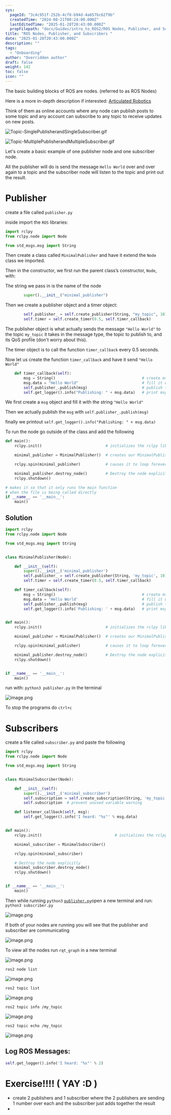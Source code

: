 ```yaml
---
sys:
  pageId: "3c4c951f-252b-4cf8-b94d-4a657bc62f9b"
  createdTime: "2024-08-21T00:24:00.000Z"
  lastEditedTime: "2025-01-28T20:43:00.000Z"
  propFilepath: "docs/Guides/intro_to_ROS2/ROS Nodes, Publisher, and Subscribers .md"
title: "ROS Nodes, Publisher, and Subscribers "
date: "2025-01-28T20:43:00.000Z"
description: ""
tags:
  - "Onboarding"
author: "Overridden author"
draft: false
weight: 142
toc: false
icon: ""
---
```


The basic building blocks of ROS are nodes. (referred to as ROS Nodes)

Here is a more in-depth description if interested: [Articulated Robotics](https://articulatedrobotics.xyz/tutorials/ready-for-ros/ros-overview#2-nodes)

Think of them as online accounts where any node can publish posts to some topic and any account can subscribe to any topic to receive updates on new posts.

![Topic-SinglePublisherandSingleSubscriber.gif](https://docs.ros.org/en/humble/_images/Topic-SinglePublisherandSingleSubscriber.gif)

![Topic-MultiplePublisherandMultipleSubscriber.gif](https://docs.ros.org/en/humble/_images/Topic-MultiplePublisherandMultipleSubscriber.gif)

Let's create a basic example of one publisher node and one subscriber node.

All the publisher will do is send the message `Hello World` over and over again to a topic and the subscriber node will listen to the topic and print out the result.

# Publisher

create a file called `publisher.py` 

inside import the `ROS` libraries:

```python
import rclpy
from rclpy.node import Node

from std_msgs.msg import String
```

Then create a class called `MinimalPublisher` and have it extend the `Node` class we imported.

Then in the constructor, we first run the parent class’s constructor, `Node`, with:

The string we pass in is the name of the node

```python
        super().__init__("minimal_publisher")
```

Then we create a publisher object and a timer object:

```python
        self.publisher_ = self.create_publisher(String, "my_topic", 10)
        self.timer = self.create_timer(0.5, self.timer_callback)
```

The publisher object is what actually sends the message `"Hello World"` to the topic `my_topic` it takes in the message type, the topic to publish to, and its QoS profile (don't worry about this).

The timer object is to call the function `timer_callback` every 0.5 seconds.

Now let us create the function `timer_callback` and have it send `"Hello World"`

```python
    def timer_callback(self):
        msg = String()                                      # create msg object
        msg.data = "Hello World"                            # fill it with data
        self.publisher_.publish(msg)                        # publish the message
        self.get_logger().info("Publishing: " + msg.data)   # print msg
```

We first create a `msg` object and fill it with the string `"Hello World"`

Then we actually publish the `msg` with `self.publisher_.publish(msg)`

finally we printout `self.get_logger().info("Publishing: " + msg.data)`

To run the node go outside of the class and add the following

```python
def main():
    rclpy.init()                            # initializes the rclpy library

    minimal_publisher = MinimalPublisher()  # creates our MinimalPublisher object

    rclpy.spin(minimal_publisher)           # causes it to loop forever

    minimal_publisher.destroy_node()        # Destroy the node explicitly
    rclpy.shutdown()

# makes it so that it only runs the main function
# when the file is being called directly
if __name__ == '__main__': 
    main()
```

## Solution

```python
import rclpy
from rclpy.node import Node

from std_msgs.msg import String


class MinimalPublisher(Node):

    def __init__(self):
        super().__init__('minimal_publisher')
        self.publisher_ = self.create_publisher(String, 'my_topic', 10)
        self.timer = self.create_timer(0.5, self.timer_callback)

    def timer_callback(self):
        msg = String()                                      # create msg object
        msg.data = 'Hello World'                            # fill it with data
        self.publisher_.publish(msg)                        # publish the message
        self.get_logger().info('Publishing: ' + msg.data)   # print msg


def main():
    rclpy.init()                            # initializes the rclpy library

    minimal_publisher = MinimalPublisher()  # creates our MinimalPublisher object

    rclpy.spin(minimal_publisher)           # causes it to loop forever

    minimal_publisher.destroy_node()        # Destroy the node explicitly
    rclpy.shutdown()


if __name__ == '__main__':
    main()
```

run with: `python3 publisher.py` in the terminal

![image.png](https://prod-files-secure.s3.us-west-2.amazonaws.com/d518164a-d88e-44d1-a4ee-3adb3bd8bce0/9214accb-ad5b-44f1-a31c-b3167c59138b/image.png?X-Amz-Algorithm=AWS4-HMAC-SHA256&X-Amz-Content-Sha256=UNSIGNED-PAYLOAD&X-Amz-Credential=ASIAZI2LB466YVTVIK54%2F20250227%2Fus-west-2%2Fs3%2Faws4_request&X-Amz-Date=20250227T110659Z&X-Amz-Expires=3600&X-Amz-Security-Token=IQoJb3JpZ2luX2VjEDkaCXVzLXdlc3QtMiJGMEQCIHPKnFsMw0Ra%2BFSxCHnazqq5mOF2vuYay746czE1PWLuAiA9qtsdpvH%2FPx3nrq%2F03FR59zJvkm0q9wiF%2BlmWFxTAUCr%2FAwhyEAAaDDYzNzQyMzE4MzgwNSIM86Egd2dfDimvRBBhKtwDstF5OQnd4KMthYW7UJN%2BZWgnl%2Bp8CtsAB3DrZSVCjrfEIxqQ0YzjjKRIQd%2FWaW2AP5NkMqKElwcpWFPGFJM%2BaTURawvRZ70soEfFHCLQq008hr02UGDyVftRbC3Z9ilK3A4jOxqXPBLbN26gA%2BADHeuhcEJFCxAN%2ByhYHmjp7YKEgLJ%2BolmgDoTO1B5Qqtgp06PdvIFMfNJmLL%2F8H%2BoWJVZt45VsZo7gr3RCk%2BZTpZEv80z26YhzdrVX4LGa8W3vFKNwITKhXE0cNMSjCehqneUbsG%2FyzgeR9TORuNK7SsEWdGztK681eNOe%2F8HgAVi9sG5S9EjeZJdlVY7IpBzVdHp8pZD%2B7fVdYZxyVrc5qpmXQSJaxbsdFgpasepRiLXDUc%2Fy%2FJo%2FzumU2AHDC%2BcA5u61yvJIP96DpMrLnvddX%2B6HX1hYbQLrPvY%2FtHIVd1fO%2BIPUHqdc5KWLHiYKqINAnGBIlSSAVaNWDfHE8FQ2Z6lWTCFdq2tPKloSk0Ao8xYrhWnvFZT8DH%2BQe0ZhSOcxIzUALmbocspD%2FmTxKwLLkTOj8b5L6SYd0kFEk5sdfe8hsTwifGZrpaVp0CCD6xgezChmcAVm%2FeGmuRWAXcbh2My6UGWag1ci6jDfhrcwttGAvgY6pgHo32DnBMIqoJ%2FJv1I8lrpqrzw%2BfE3NtxiKqxpY6eqZdyHt%2BKQOlqpUWy%2BZMWqCRBbQtw2Q0k%2FjWZPzqBLXP%2Bwjvpdk7t1SOx9%2BJugR151dDsr3RJwZciy97sJgMYNpw%2FVEpdg0u4F%2BUbaCl9ZfXaqtl9cgduh0wfE5bDFCHMcI9lwIXtZcipxc1si8wDDPZ4L7xUI9JKj%2F8Rpos7gzo05MYpApZlsK&X-Amz-Signature=4c34e14c39531d1ffd413d81aa5d9d3d2ada789cb0c0e93d2bda0d7ee06f89d5&X-Amz-SignedHeaders=host&x-id=GetObject)

To stop the programs do `ctrl+c`

# Subscribers

create a file called `subscriber.py` and paste the following

```python
import rclpy
from rclpy.node import Node

from std_msgs.msg import String


class MinimalSubscriber(Node):

    def __init__(self):
        super().__init__('minimal_subscriber')
        self.subscription = self.create_subscription(String, 'my_topic', self.listener_callback, 10)
        self.subscription  # prevent unused variable warning

    def listener_callback(self, msg):
        self.get_logger().info('I heard: "%s"' % msg.data)


def main():
    rclpy.init()                                # initializes the rclpy library

    minimal_subscriber = MinimalSubscriber()

    rclpy.spin(minimal_subscriber)

    # Destroy the node explicitly
    minimal_subscriber.destroy_node()
    rclpy.shutdown()


if __name__ == '__main__':
    main()
```

Then while running `python3` [`publisher.py`](http://publisher.py/)open a new terminal and run: `python3 subscriber.py` 

![image.png](https://prod-files-secure.s3.us-west-2.amazonaws.com/d518164a-d88e-44d1-a4ee-3adb3bd8bce0/611fccf2-c738-4dbd-94e9-98f209092866/image.png?X-Amz-Algorithm=AWS4-HMAC-SHA256&X-Amz-Content-Sha256=UNSIGNED-PAYLOAD&X-Amz-Credential=ASIAZI2LB466YVTVIK54%2F20250227%2Fus-west-2%2Fs3%2Faws4_request&X-Amz-Date=20250227T110659Z&X-Amz-Expires=3600&X-Amz-Security-Token=IQoJb3JpZ2luX2VjEDkaCXVzLXdlc3QtMiJGMEQCIHPKnFsMw0Ra%2BFSxCHnazqq5mOF2vuYay746czE1PWLuAiA9qtsdpvH%2FPx3nrq%2F03FR59zJvkm0q9wiF%2BlmWFxTAUCr%2FAwhyEAAaDDYzNzQyMzE4MzgwNSIM86Egd2dfDimvRBBhKtwDstF5OQnd4KMthYW7UJN%2BZWgnl%2Bp8CtsAB3DrZSVCjrfEIxqQ0YzjjKRIQd%2FWaW2AP5NkMqKElwcpWFPGFJM%2BaTURawvRZ70soEfFHCLQq008hr02UGDyVftRbC3Z9ilK3A4jOxqXPBLbN26gA%2BADHeuhcEJFCxAN%2ByhYHmjp7YKEgLJ%2BolmgDoTO1B5Qqtgp06PdvIFMfNJmLL%2F8H%2BoWJVZt45VsZo7gr3RCk%2BZTpZEv80z26YhzdrVX4LGa8W3vFKNwITKhXE0cNMSjCehqneUbsG%2FyzgeR9TORuNK7SsEWdGztK681eNOe%2F8HgAVi9sG5S9EjeZJdlVY7IpBzVdHp8pZD%2B7fVdYZxyVrc5qpmXQSJaxbsdFgpasepRiLXDUc%2Fy%2FJo%2FzumU2AHDC%2BcA5u61yvJIP96DpMrLnvddX%2B6HX1hYbQLrPvY%2FtHIVd1fO%2BIPUHqdc5KWLHiYKqINAnGBIlSSAVaNWDfHE8FQ2Z6lWTCFdq2tPKloSk0Ao8xYrhWnvFZT8DH%2BQe0ZhSOcxIzUALmbocspD%2FmTxKwLLkTOj8b5L6SYd0kFEk5sdfe8hsTwifGZrpaVp0CCD6xgezChmcAVm%2FeGmuRWAXcbh2My6UGWag1ci6jDfhrcwttGAvgY6pgHo32DnBMIqoJ%2FJv1I8lrpqrzw%2BfE3NtxiKqxpY6eqZdyHt%2BKQOlqpUWy%2BZMWqCRBbQtw2Q0k%2FjWZPzqBLXP%2Bwjvpdk7t1SOx9%2BJugR151dDsr3RJwZciy97sJgMYNpw%2FVEpdg0u4F%2BUbaCl9ZfXaqtl9cgduh0wfE5bDFCHMcI9lwIXtZcipxc1si8wDDPZ4L7xUI9JKj%2F8Rpos7gzo05MYpApZlsK&X-Amz-Signature=e25180968814e292ee2031116365ca5773165feb19abbab1ca1b890bd71d0b52&X-Amz-SignedHeaders=host&x-id=GetObject)

If both of your nodes are running you will see that the publisher and subscriber are communicating

![image.png](https://prod-files-secure.s3.us-west-2.amazonaws.com/d518164a-d88e-44d1-a4ee-3adb3bd8bce0/eea428b5-1cf0-43bb-a30b-81cbaf6c5c78/image.png?X-Amz-Algorithm=AWS4-HMAC-SHA256&X-Amz-Content-Sha256=UNSIGNED-PAYLOAD&X-Amz-Credential=ASIAZI2LB466YVTVIK54%2F20250227%2Fus-west-2%2Fs3%2Faws4_request&X-Amz-Date=20250227T110659Z&X-Amz-Expires=3600&X-Amz-Security-Token=IQoJb3JpZ2luX2VjEDkaCXVzLXdlc3QtMiJGMEQCIHPKnFsMw0Ra%2BFSxCHnazqq5mOF2vuYay746czE1PWLuAiA9qtsdpvH%2FPx3nrq%2F03FR59zJvkm0q9wiF%2BlmWFxTAUCr%2FAwhyEAAaDDYzNzQyMzE4MzgwNSIM86Egd2dfDimvRBBhKtwDstF5OQnd4KMthYW7UJN%2BZWgnl%2Bp8CtsAB3DrZSVCjrfEIxqQ0YzjjKRIQd%2FWaW2AP5NkMqKElwcpWFPGFJM%2BaTURawvRZ70soEfFHCLQq008hr02UGDyVftRbC3Z9ilK3A4jOxqXPBLbN26gA%2BADHeuhcEJFCxAN%2ByhYHmjp7YKEgLJ%2BolmgDoTO1B5Qqtgp06PdvIFMfNJmLL%2F8H%2BoWJVZt45VsZo7gr3RCk%2BZTpZEv80z26YhzdrVX4LGa8W3vFKNwITKhXE0cNMSjCehqneUbsG%2FyzgeR9TORuNK7SsEWdGztK681eNOe%2F8HgAVi9sG5S9EjeZJdlVY7IpBzVdHp8pZD%2B7fVdYZxyVrc5qpmXQSJaxbsdFgpasepRiLXDUc%2Fy%2FJo%2FzumU2AHDC%2BcA5u61yvJIP96DpMrLnvddX%2B6HX1hYbQLrPvY%2FtHIVd1fO%2BIPUHqdc5KWLHiYKqINAnGBIlSSAVaNWDfHE8FQ2Z6lWTCFdq2tPKloSk0Ao8xYrhWnvFZT8DH%2BQe0ZhSOcxIzUALmbocspD%2FmTxKwLLkTOj8b5L6SYd0kFEk5sdfe8hsTwifGZrpaVp0CCD6xgezChmcAVm%2FeGmuRWAXcbh2My6UGWag1ci6jDfhrcwttGAvgY6pgHo32DnBMIqoJ%2FJv1I8lrpqrzw%2BfE3NtxiKqxpY6eqZdyHt%2BKQOlqpUWy%2BZMWqCRBbQtw2Q0k%2FjWZPzqBLXP%2Bwjvpdk7t1SOx9%2BJugR151dDsr3RJwZciy97sJgMYNpw%2FVEpdg0u4F%2BUbaCl9ZfXaqtl9cgduh0wfE5bDFCHMcI9lwIXtZcipxc1si8wDDPZ4L7xUI9JKj%2F8Rpos7gzo05MYpApZlsK&X-Amz-Signature=47cdcfa14e1c0953af3f99541ee2d75ac93714412e2bf52596293e92511c003c&X-Amz-SignedHeaders=host&x-id=GetObject)

To view all the nodes run `rqt_graph` in a new terminal

![image.png](https://prod-files-secure.s3.us-west-2.amazonaws.com/d518164a-d88e-44d1-a4ee-3adb3bd8bce0/1d98e964-4318-4d62-b5c4-8c8f78368598/image.png?X-Amz-Algorithm=AWS4-HMAC-SHA256&X-Amz-Content-Sha256=UNSIGNED-PAYLOAD&X-Amz-Credential=ASIAZI2LB466YVTVIK54%2F20250227%2Fus-west-2%2Fs3%2Faws4_request&X-Amz-Date=20250227T110659Z&X-Amz-Expires=3600&X-Amz-Security-Token=IQoJb3JpZ2luX2VjEDkaCXVzLXdlc3QtMiJGMEQCIHPKnFsMw0Ra%2BFSxCHnazqq5mOF2vuYay746czE1PWLuAiA9qtsdpvH%2FPx3nrq%2F03FR59zJvkm0q9wiF%2BlmWFxTAUCr%2FAwhyEAAaDDYzNzQyMzE4MzgwNSIM86Egd2dfDimvRBBhKtwDstF5OQnd4KMthYW7UJN%2BZWgnl%2Bp8CtsAB3DrZSVCjrfEIxqQ0YzjjKRIQd%2FWaW2AP5NkMqKElwcpWFPGFJM%2BaTURawvRZ70soEfFHCLQq008hr02UGDyVftRbC3Z9ilK3A4jOxqXPBLbN26gA%2BADHeuhcEJFCxAN%2ByhYHmjp7YKEgLJ%2BolmgDoTO1B5Qqtgp06PdvIFMfNJmLL%2F8H%2BoWJVZt45VsZo7gr3RCk%2BZTpZEv80z26YhzdrVX4LGa8W3vFKNwITKhXE0cNMSjCehqneUbsG%2FyzgeR9TORuNK7SsEWdGztK681eNOe%2F8HgAVi9sG5S9EjeZJdlVY7IpBzVdHp8pZD%2B7fVdYZxyVrc5qpmXQSJaxbsdFgpasepRiLXDUc%2Fy%2FJo%2FzumU2AHDC%2BcA5u61yvJIP96DpMrLnvddX%2B6HX1hYbQLrPvY%2FtHIVd1fO%2BIPUHqdc5KWLHiYKqINAnGBIlSSAVaNWDfHE8FQ2Z6lWTCFdq2tPKloSk0Ao8xYrhWnvFZT8DH%2BQe0ZhSOcxIzUALmbocspD%2FmTxKwLLkTOj8b5L6SYd0kFEk5sdfe8hsTwifGZrpaVp0CCD6xgezChmcAVm%2FeGmuRWAXcbh2My6UGWag1ci6jDfhrcwttGAvgY6pgHo32DnBMIqoJ%2FJv1I8lrpqrzw%2BfE3NtxiKqxpY6eqZdyHt%2BKQOlqpUWy%2BZMWqCRBbQtw2Q0k%2FjWZPzqBLXP%2Bwjvpdk7t1SOx9%2BJugR151dDsr3RJwZciy97sJgMYNpw%2FVEpdg0u4F%2BUbaCl9ZfXaqtl9cgduh0wfE5bDFCHMcI9lwIXtZcipxc1si8wDDPZ4L7xUI9JKj%2F8Rpos7gzo05MYpApZlsK&X-Amz-Signature=5a48a40d4bc5cb3b739376119720b097d3a59feddd83d31d30733bfa96f4ac72&X-Amz-SignedHeaders=host&x-id=GetObject)

`ros2 node list`

![image.png](https://prod-files-secure.s3.us-west-2.amazonaws.com/d518164a-d88e-44d1-a4ee-3adb3bd8bce0/680ac8cf-e6d9-4164-9ece-5b9a6fccffee/image.png?X-Amz-Algorithm=AWS4-HMAC-SHA256&X-Amz-Content-Sha256=UNSIGNED-PAYLOAD&X-Amz-Credential=ASIAZI2LB466YVTVIK54%2F20250227%2Fus-west-2%2Fs3%2Faws4_request&X-Amz-Date=20250227T110659Z&X-Amz-Expires=3600&X-Amz-Security-Token=IQoJb3JpZ2luX2VjEDkaCXVzLXdlc3QtMiJGMEQCIHPKnFsMw0Ra%2BFSxCHnazqq5mOF2vuYay746czE1PWLuAiA9qtsdpvH%2FPx3nrq%2F03FR59zJvkm0q9wiF%2BlmWFxTAUCr%2FAwhyEAAaDDYzNzQyMzE4MzgwNSIM86Egd2dfDimvRBBhKtwDstF5OQnd4KMthYW7UJN%2BZWgnl%2Bp8CtsAB3DrZSVCjrfEIxqQ0YzjjKRIQd%2FWaW2AP5NkMqKElwcpWFPGFJM%2BaTURawvRZ70soEfFHCLQq008hr02UGDyVftRbC3Z9ilK3A4jOxqXPBLbN26gA%2BADHeuhcEJFCxAN%2ByhYHmjp7YKEgLJ%2BolmgDoTO1B5Qqtgp06PdvIFMfNJmLL%2F8H%2BoWJVZt45VsZo7gr3RCk%2BZTpZEv80z26YhzdrVX4LGa8W3vFKNwITKhXE0cNMSjCehqneUbsG%2FyzgeR9TORuNK7SsEWdGztK681eNOe%2F8HgAVi9sG5S9EjeZJdlVY7IpBzVdHp8pZD%2B7fVdYZxyVrc5qpmXQSJaxbsdFgpasepRiLXDUc%2Fy%2FJo%2FzumU2AHDC%2BcA5u61yvJIP96DpMrLnvddX%2B6HX1hYbQLrPvY%2FtHIVd1fO%2BIPUHqdc5KWLHiYKqINAnGBIlSSAVaNWDfHE8FQ2Z6lWTCFdq2tPKloSk0Ao8xYrhWnvFZT8DH%2BQe0ZhSOcxIzUALmbocspD%2FmTxKwLLkTOj8b5L6SYd0kFEk5sdfe8hsTwifGZrpaVp0CCD6xgezChmcAVm%2FeGmuRWAXcbh2My6UGWag1ci6jDfhrcwttGAvgY6pgHo32DnBMIqoJ%2FJv1I8lrpqrzw%2BfE3NtxiKqxpY6eqZdyHt%2BKQOlqpUWy%2BZMWqCRBbQtw2Q0k%2FjWZPzqBLXP%2Bwjvpdk7t1SOx9%2BJugR151dDsr3RJwZciy97sJgMYNpw%2FVEpdg0u4F%2BUbaCl9ZfXaqtl9cgduh0wfE5bDFCHMcI9lwIXtZcipxc1si8wDDPZ4L7xUI9JKj%2F8Rpos7gzo05MYpApZlsK&X-Amz-Signature=736189a0553939dfc520cf1e8291d78c8445b9c250a167c4bbdc321cdc701546&X-Amz-SignedHeaders=host&x-id=GetObject)

`ros2 topic list`

![image.png](https://prod-files-secure.s3.us-west-2.amazonaws.com/d518164a-d88e-44d1-a4ee-3adb3bd8bce0/eee2ebe1-27ef-4a4a-96fb-2ca54126fb29/image.png?X-Amz-Algorithm=AWS4-HMAC-SHA256&X-Amz-Content-Sha256=UNSIGNED-PAYLOAD&X-Amz-Credential=ASIAZI2LB466YVTVIK54%2F20250227%2Fus-west-2%2Fs3%2Faws4_request&X-Amz-Date=20250227T110659Z&X-Amz-Expires=3600&X-Amz-Security-Token=IQoJb3JpZ2luX2VjEDkaCXVzLXdlc3QtMiJGMEQCIHPKnFsMw0Ra%2BFSxCHnazqq5mOF2vuYay746czE1PWLuAiA9qtsdpvH%2FPx3nrq%2F03FR59zJvkm0q9wiF%2BlmWFxTAUCr%2FAwhyEAAaDDYzNzQyMzE4MzgwNSIM86Egd2dfDimvRBBhKtwDstF5OQnd4KMthYW7UJN%2BZWgnl%2Bp8CtsAB3DrZSVCjrfEIxqQ0YzjjKRIQd%2FWaW2AP5NkMqKElwcpWFPGFJM%2BaTURawvRZ70soEfFHCLQq008hr02UGDyVftRbC3Z9ilK3A4jOxqXPBLbN26gA%2BADHeuhcEJFCxAN%2ByhYHmjp7YKEgLJ%2BolmgDoTO1B5Qqtgp06PdvIFMfNJmLL%2F8H%2BoWJVZt45VsZo7gr3RCk%2BZTpZEv80z26YhzdrVX4LGa8W3vFKNwITKhXE0cNMSjCehqneUbsG%2FyzgeR9TORuNK7SsEWdGztK681eNOe%2F8HgAVi9sG5S9EjeZJdlVY7IpBzVdHp8pZD%2B7fVdYZxyVrc5qpmXQSJaxbsdFgpasepRiLXDUc%2Fy%2FJo%2FzumU2AHDC%2BcA5u61yvJIP96DpMrLnvddX%2B6HX1hYbQLrPvY%2FtHIVd1fO%2BIPUHqdc5KWLHiYKqINAnGBIlSSAVaNWDfHE8FQ2Z6lWTCFdq2tPKloSk0Ao8xYrhWnvFZT8DH%2BQe0ZhSOcxIzUALmbocspD%2FmTxKwLLkTOj8b5L6SYd0kFEk5sdfe8hsTwifGZrpaVp0CCD6xgezChmcAVm%2FeGmuRWAXcbh2My6UGWag1ci6jDfhrcwttGAvgY6pgHo32DnBMIqoJ%2FJv1I8lrpqrzw%2BfE3NtxiKqxpY6eqZdyHt%2BKQOlqpUWy%2BZMWqCRBbQtw2Q0k%2FjWZPzqBLXP%2Bwjvpdk7t1SOx9%2BJugR151dDsr3RJwZciy97sJgMYNpw%2FVEpdg0u4F%2BUbaCl9ZfXaqtl9cgduh0wfE5bDFCHMcI9lwIXtZcipxc1si8wDDPZ4L7xUI9JKj%2F8Rpos7gzo05MYpApZlsK&X-Amz-Signature=0f8cf9b1e32f02775c6614e68f2cb7a5dd27fc7ad7cfb4ba74946f6639eee34c&X-Amz-SignedHeaders=host&x-id=GetObject)

`ros2 topic info /my_topic`

![image.png](https://prod-files-secure.s3.us-west-2.amazonaws.com/d518164a-d88e-44d1-a4ee-3adb3bd8bce0/6288ef12-cb9e-406f-b9eb-65feed3a9011/image.png?X-Amz-Algorithm=AWS4-HMAC-SHA256&X-Amz-Content-Sha256=UNSIGNED-PAYLOAD&X-Amz-Credential=ASIAZI2LB466YVTVIK54%2F20250227%2Fus-west-2%2Fs3%2Faws4_request&X-Amz-Date=20250227T110659Z&X-Amz-Expires=3600&X-Amz-Security-Token=IQoJb3JpZ2luX2VjEDkaCXVzLXdlc3QtMiJGMEQCIHPKnFsMw0Ra%2BFSxCHnazqq5mOF2vuYay746czE1PWLuAiA9qtsdpvH%2FPx3nrq%2F03FR59zJvkm0q9wiF%2BlmWFxTAUCr%2FAwhyEAAaDDYzNzQyMzE4MzgwNSIM86Egd2dfDimvRBBhKtwDstF5OQnd4KMthYW7UJN%2BZWgnl%2Bp8CtsAB3DrZSVCjrfEIxqQ0YzjjKRIQd%2FWaW2AP5NkMqKElwcpWFPGFJM%2BaTURawvRZ70soEfFHCLQq008hr02UGDyVftRbC3Z9ilK3A4jOxqXPBLbN26gA%2BADHeuhcEJFCxAN%2ByhYHmjp7YKEgLJ%2BolmgDoTO1B5Qqtgp06PdvIFMfNJmLL%2F8H%2BoWJVZt45VsZo7gr3RCk%2BZTpZEv80z26YhzdrVX4LGa8W3vFKNwITKhXE0cNMSjCehqneUbsG%2FyzgeR9TORuNK7SsEWdGztK681eNOe%2F8HgAVi9sG5S9EjeZJdlVY7IpBzVdHp8pZD%2B7fVdYZxyVrc5qpmXQSJaxbsdFgpasepRiLXDUc%2Fy%2FJo%2FzumU2AHDC%2BcA5u61yvJIP96DpMrLnvddX%2B6HX1hYbQLrPvY%2FtHIVd1fO%2BIPUHqdc5KWLHiYKqINAnGBIlSSAVaNWDfHE8FQ2Z6lWTCFdq2tPKloSk0Ao8xYrhWnvFZT8DH%2BQe0ZhSOcxIzUALmbocspD%2FmTxKwLLkTOj8b5L6SYd0kFEk5sdfe8hsTwifGZrpaVp0CCD6xgezChmcAVm%2FeGmuRWAXcbh2My6UGWag1ci6jDfhrcwttGAvgY6pgHo32DnBMIqoJ%2FJv1I8lrpqrzw%2BfE3NtxiKqxpY6eqZdyHt%2BKQOlqpUWy%2BZMWqCRBbQtw2Q0k%2FjWZPzqBLXP%2Bwjvpdk7t1SOx9%2BJugR151dDsr3RJwZciy97sJgMYNpw%2FVEpdg0u4F%2BUbaCl9ZfXaqtl9cgduh0wfE5bDFCHMcI9lwIXtZcipxc1si8wDDPZ4L7xUI9JKj%2F8Rpos7gzo05MYpApZlsK&X-Amz-Signature=820c418bddb416eb54d66e187280d08845f9049b95383be3643f8590dd7cd3b3&X-Amz-SignedHeaders=host&x-id=GetObject)

`ros2 topic echo /my_topic`

![image.png](https://prod-files-secure.s3.us-west-2.amazonaws.com/d518164a-d88e-44d1-a4ee-3adb3bd8bce0/0a6fcb4d-422d-4a6c-a803-749ef4adf2c6/image.png?X-Amz-Algorithm=AWS4-HMAC-SHA256&X-Amz-Content-Sha256=UNSIGNED-PAYLOAD&X-Amz-Credential=ASIAZI2LB466YVTVIK54%2F20250227%2Fus-west-2%2Fs3%2Faws4_request&X-Amz-Date=20250227T110659Z&X-Amz-Expires=3600&X-Amz-Security-Token=IQoJb3JpZ2luX2VjEDkaCXVzLXdlc3QtMiJGMEQCIHPKnFsMw0Ra%2BFSxCHnazqq5mOF2vuYay746czE1PWLuAiA9qtsdpvH%2FPx3nrq%2F03FR59zJvkm0q9wiF%2BlmWFxTAUCr%2FAwhyEAAaDDYzNzQyMzE4MzgwNSIM86Egd2dfDimvRBBhKtwDstF5OQnd4KMthYW7UJN%2BZWgnl%2Bp8CtsAB3DrZSVCjrfEIxqQ0YzjjKRIQd%2FWaW2AP5NkMqKElwcpWFPGFJM%2BaTURawvRZ70soEfFHCLQq008hr02UGDyVftRbC3Z9ilK3A4jOxqXPBLbN26gA%2BADHeuhcEJFCxAN%2ByhYHmjp7YKEgLJ%2BolmgDoTO1B5Qqtgp06PdvIFMfNJmLL%2F8H%2BoWJVZt45VsZo7gr3RCk%2BZTpZEv80z26YhzdrVX4LGa8W3vFKNwITKhXE0cNMSjCehqneUbsG%2FyzgeR9TORuNK7SsEWdGztK681eNOe%2F8HgAVi9sG5S9EjeZJdlVY7IpBzVdHp8pZD%2B7fVdYZxyVrc5qpmXQSJaxbsdFgpasepRiLXDUc%2Fy%2FJo%2FzumU2AHDC%2BcA5u61yvJIP96DpMrLnvddX%2B6HX1hYbQLrPvY%2FtHIVd1fO%2BIPUHqdc5KWLHiYKqINAnGBIlSSAVaNWDfHE8FQ2Z6lWTCFdq2tPKloSk0Ao8xYrhWnvFZT8DH%2BQe0ZhSOcxIzUALmbocspD%2FmTxKwLLkTOj8b5L6SYd0kFEk5sdfe8hsTwifGZrpaVp0CCD6xgezChmcAVm%2FeGmuRWAXcbh2My6UGWag1ci6jDfhrcwttGAvgY6pgHo32DnBMIqoJ%2FJv1I8lrpqrzw%2BfE3NtxiKqxpY6eqZdyHt%2BKQOlqpUWy%2BZMWqCRBbQtw2Q0k%2FjWZPzqBLXP%2Bwjvpdk7t1SOx9%2BJugR151dDsr3RJwZciy97sJgMYNpw%2FVEpdg0u4F%2BUbaCl9ZfXaqtl9cgduh0wfE5bDFCHMcI9lwIXtZcipxc1si8wDDPZ4L7xUI9JKj%2F8Rpos7gzo05MYpApZlsK&X-Amz-Signature=719263435f9cfff7b3c5246b32038623846aaea1af03d29d88e6899cae14de26&X-Amz-SignedHeaders=host&x-id=GetObject)

## Log ROS Messages:

```python
self.get_logger().info('I heard: "%s"' % 2)
```

# Exercise!!!! ( YAY :D )

- create 2 publishers and 1 subscriber where the 2 publishers are sending 1 number over each and the subscriber just adds together the result
- 
